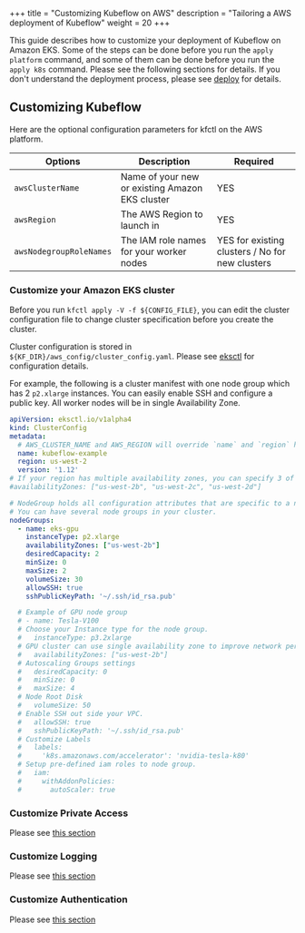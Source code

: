 +++
title = "Customizing Kubeflow on AWS"
description = "Tailoring a AWS deployment of Kubeflow"
weight = 20
+++

This guide describes how to customize your deployment of Kubeflow on Amazon EKS.
Some of the steps can be done before you run the `apply platform` command, and some of them can be done before you run the `apply k8s` command. Please see the following sections for details. If you don't understand the deployment process, please see [deploy](/docs/aws/deploy) for details.


## Customizing Kubeflow

Here are the optional configuration parameters for kfctl on the AWS platform.

| Options  | Description  | Required |
|---|---|---|
| `awsClusterName` | Name of your new or existing Amazon EKS cluster  |  YES |
| `awsRegion`  |  The AWS Region to launch in |  YES |
| `awsNodegroupRoleNames`  |  The IAM role names for your worker nodes | YES for existing clusters / No for new clusters |


### Customize your Amazon EKS cluster

Before you run `kfctl apply -V -f ${CONFIG_FILE}`, you can edit the cluster configuration file to change cluster specification before you create the cluster.

Cluster configuration is stored in `${KF_DIR}/aws_config/cluster_config.yaml`. Please see [eksctl](https://eksctl.io/) for configuration details.

For example, the following is a cluster manifest with one node group which has 2 `p2.xlarge` instances. You can easily enable SSH and configure a public key. All worker nodes will be in single Availability Zone.

```yaml
apiVersion: eksctl.io/v1alpha4
kind: ClusterConfig
metadata:
  # AWS_CLUSTER_NAME and AWS_REGION will override `name` and `region` here.
  name: kubeflow-example
  region: us-west-2
  version: '1.12'
# If your region has multiple availability zones, you can specify 3 of them.
#availabilityZones: ["us-west-2b", "us-west-2c", "us-west-2d"]

# NodeGroup holds all configuration attributes that are specific to a nodegroup
# You can have several node groups in your cluster.
nodeGroups:
  - name: eks-gpu
    instanceType: p2.xlarge
    availabilityZones: ["us-west-2b"]
    desiredCapacity: 2
    minSize: 0
    maxSize: 2
    volumeSize: 30
    allowSSH: true
    sshPublicKeyPath: '~/.ssh/id_rsa.pub'

  # Example of GPU node group
  # - name: Tesla-V100
  # Choose your Instance type for the node group.
  #   instanceType: p3.2xlarge
  # GPU cluster can use single availability zone to improve network performance
  #   availabilityZones: ["us-west-2b"]
  # Autoscaling Groups settings
  #   desiredCapacity: 0
  #   minSize: 0
  #   maxSize: 4
  # Node Root Disk
  #   volumeSize: 50
  # Enable SSH out side your VPC.
  #   allowSSH: true
  #   sshPublicKeyPath: '~/.ssh/id_rsa.pub'
  # Customize Labels
  #   labels:
  #     'k8s.amazonaws.com/accelerator': 'nvidia-tesla-k80'
  # Setup pre-defined iam roles to node group.
  #   iam:
  #     withAddonPolicies:
  #       autoScaler: true

```

### Customize Private Access
Please see [this section](/docs/aws/private-access)

### Customize Logging
Please see [this section](/docs/aws/logging)

### Customize Authentication
Please see [this section](/docs/aws/authentication)
